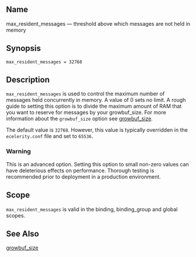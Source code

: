 <a name="conf.ref.max_resident_messages"></a>
## Name

max_resident_messages — threshold above which messages are not held in memory

## Synopsis

`max_resident_messages = 32768`

<a name="idp25394672"></a>
## Description

`max_resident_messages` is used to control the maximum number of messages held concurrently in memory. A value of 0 sets no limit. A rough guide to setting this option is to divide the maximum amount of RAM that you want to reserve for messages by your growbuf_size. For more information about the `growbuf_size` option see [growbuf_size](conf.ref.growbuf_size "growbuf_size").

The default value is `32768`. However, this value is typically overridden in the `ecelerity.conf` file and set to `65536`.

### Warning

This is an advanced option. Setting this option to small non-zero values can have deleterious effects on performance. Thorough testing is recommended prior to deployment in a production environment.

<a name="idp25401200"></a>
## Scope

`max_resident_messages` is valid in the binding, binding_group and global scopes.

<a name="idp25403488"></a>
## See Also

[growbuf_size](conf.ref.growbuf_size "growbuf_size")
